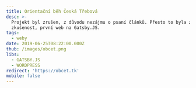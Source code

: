 ```yaml
---
title: Orientační běh Česká Třebová
desc: >-
  Projekt byl zrušen, z důvodu nezájmu o psaní článků. Přesto to byla zajímavá
  zkušenost, první web na Gatsby.JS.
tags:
  - weby
date: 2019-06-25T08:22:00.000Z
thub: /images/obcet.png
libs:
  - GATSBY.JS
  - WORDPRESS
redirect: 'https://obcet.tk'
mobile: false
---
```

 
